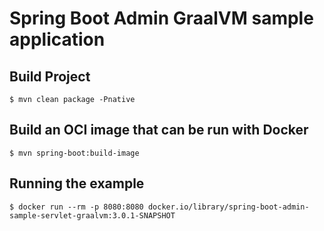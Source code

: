 # Spring Boot Admin GraalVM sample application

## Build Project

```
$ mvn clean package -Pnative
```

## Build an OCI image that can be run with Docker

```
$ mvn spring-boot:build-image
```

## Running the example

```
$ docker run --rm -p 8080:8080 docker.io/library/spring-boot-admin-sample-servlet-graalvm:3.0.1-SNAPSHOT
```

